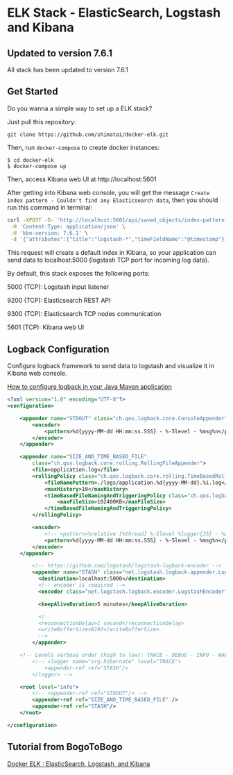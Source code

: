 # ELK Stack -  ElasticSearch, Logstash and Kibana

## Updated to version 7.6.1

All stack has been updated to version 7.6.1

## Get Started
Do you wanna a simple way to set up a ELK stack?

Just pull this repository:

`git clone https://github.com/shimatai/docker-elk.git`

Then, run `docker-compose` to create docker instances:

```
$ cd docker-elk
$ docker-compose up
```

Then, access Kibana web UI at http://localhost:5601

After getting into Kibana web console, you will get the message `Create index pattern - Couldn't find any Elasticsearch data`, then you should run this command in terminal:

```bash
curl -XPOST -D- 'http://localhost:5601/api/saved_objects/index-pattern' \
 -H 'Content-Type: application/json' \
 -H 'kbn-version: 7.6.1' \
 -d '{"attributes":{"title":"logstash-*","timeFieldName":"@timestamp"}}'
```

This request will create a default index in Kibana, so your application can send data to localhost:5000 (logstash TCP port for incoming log data).

By default, this stack exposes the following ports:

5000 (TCP): Logstash input listener

9200 (TCP): Elasticsearch REST API

9300 (TCP): Elasticsearch TCP nodes communication

5601 (TCP): Kibana web UI

## Logback Configuration

Configure logback framework to send data to logstash and visualize it in Kibana web console.

[How to configure logback in your Java Maven application](https://lankydan.dev/2019/01/09/configuring-logback-with-spring-boot)

```xml
<?xml version="1.0" encoding="UTF-8"?>
<configuration>

	<appender name="STDOUT" class="ch.qos.logback.core.ConsoleAppender">
		<encoder>
			<pattern>%d{yyyy-MM-dd HH:mm:ss.SSS} - %-5level - %msg%n</pattern>
		</encoder>
	</appender>

	<appender name="SIZE_AND_TIME_BASED_FILE"
		class="ch.qos.logback.core.rolling.RollingFileAppender">
		<file>application.log</file>
		<rollingPolicy class="ch.qos.logback.core.rolling.TimeBasedRollingPolicy">
			<fileNamePattern>./logs/application.%d{yyyy-MM-dd}.%i.log</fileNamePattern>
			<maxHistory>10</maxHistory>
			<timeBasedFileNamingAndTriggeringPolicy class="ch.qos.logback.core.rolling.SizeAndTimeBasedFNATP">
				<maxFileSize>102400KB</maxFileSize>
			</timeBasedFileNamingAndTriggeringPolicy>
		</rollingPolicy>

		<encoder>
			<!-- <pattern>%relative [%thread] %-5level %logger{35} - %msg%n</pattern> -->
			<pattern>%d{yyyy-MM-dd HH:mm:ss.SSS} - %-5level - %msg%n</pattern>
		</encoder>
	</appender>

        <!-- https://github.com/logstash/logstash-logback-encoder -->
        <appender name="STASH" class="net.logstash.logback.appender.LogstashTcpSocketAppender">
          <destination>localhost:5000</destination>
          <!-- encoder is required -->
          <encoder class="net.logstash.logback.encoder.LogstashEncoder" />

          <keepAliveDuration>5 minutes</keepAliveDuration>

          <!--
          <reconnectionDelay>1 second</reconnectionDelay>
          <writeBufferSize>8192</writeBufferSize>
          -->
        </appender>

	<!-- Levels verbose order (high to low): TRACE - DEBUG - INFO - WARN - ERROR -->
        <!-- <logger name="org.hibernate" level="TRACE">
            <appender-ref ref="STASH"/>
        </logger> -->

	<root level="info">
		<!-- <appender-ref ref="STDOUT"/> -->
		<appender-ref ref="SIZE_AND_TIME_BASED_FILE" />
		<appender-ref ref="STASH"/>
	</root>

</configuration>
```

## Tutorial from BogoToBogo
[Docker ELK : ElasticSearch, Logstash, and Kibana](https://www.bogotobogo.com/DevOps/Docker/Docker_ELK_ElasticSearch_Logstash_Kibana.php)
